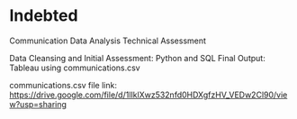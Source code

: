 # Indebted
Communication Data Analysis Technical Assessment 

Data Cleansing and Initial Assessment: Python and SQL
Final Output: Tableau using communications.csv

communications.csv file link:
https://drive.google.com/file/d/1lIklXwz532nfd0HDXgfzHV_VEDw2Cl90/view?usp=sharing

